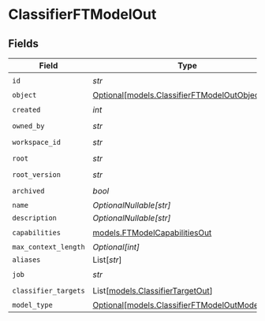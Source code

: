 # ClassifierFTModelOut


## Fields

| Field                                                                                        | Type                                                                                         | Required                                                                                     | Description                                                                                  |
| -------------------------------------------------------------------------------------------- | -------------------------------------------------------------------------------------------- | -------------------------------------------------------------------------------------------- | -------------------------------------------------------------------------------------------- |
| `id`                                                                                         | *str*                                                                                        | :heavy_check_mark:                                                                           | N/A                                                                                          |
| `object`                                                                                     | [Optional[models.ClassifierFTModelOutObject]](../models/classifierftmodeloutobject.md)       | :heavy_minus_sign:                                                                           | N/A                                                                                          |
| `created`                                                                                    | *int*                                                                                        | :heavy_check_mark:                                                                           | N/A                                                                                          |
| `owned_by`                                                                                   | *str*                                                                                        | :heavy_check_mark:                                                                           | N/A                                                                                          |
| `workspace_id`                                                                               | *str*                                                                                        | :heavy_check_mark:                                                                           | N/A                                                                                          |
| `root`                                                                                       | *str*                                                                                        | :heavy_check_mark:                                                                           | N/A                                                                                          |
| `root_version`                                                                               | *str*                                                                                        | :heavy_check_mark:                                                                           | N/A                                                                                          |
| `archived`                                                                                   | *bool*                                                                                       | :heavy_check_mark:                                                                           | N/A                                                                                          |
| `name`                                                                                       | *OptionalNullable[str]*                                                                      | :heavy_minus_sign:                                                                           | N/A                                                                                          |
| `description`                                                                                | *OptionalNullable[str]*                                                                      | :heavy_minus_sign:                                                                           | N/A                                                                                          |
| `capabilities`                                                                               | [models.FTModelCapabilitiesOut](../models/ftmodelcapabilitiesout.md)                         | :heavy_check_mark:                                                                           | N/A                                                                                          |
| `max_context_length`                                                                         | *Optional[int]*                                                                              | :heavy_minus_sign:                                                                           | N/A                                                                                          |
| `aliases`                                                                                    | List[*str*]                                                                                  | :heavy_minus_sign:                                                                           | N/A                                                                                          |
| `job`                                                                                        | *str*                                                                                        | :heavy_check_mark:                                                                           | N/A                                                                                          |
| `classifier_targets`                                                                         | List[[models.ClassifierTargetOut](../models/classifiertargetout.md)]                         | :heavy_check_mark:                                                                           | N/A                                                                                          |
| `model_type`                                                                                 | [Optional[models.ClassifierFTModelOutModelType]](../models/classifierftmodeloutmodeltype.md) | :heavy_minus_sign:                                                                           | N/A                                                                                          |
